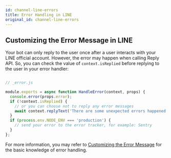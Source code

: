 ```yaml
---
id: channel-line-errors
title: Error Handling in LINE
original_id: channel-line-errors
---
```

## Customizing the Error Message in LINE

Your bot can only reply to the user once after a user interacts with your LINE official account. However, the error may happen when calling Reply API. So, you can check the value of `context.isReplied` before replying to the user in your error handler:

```js

// _error.js

module.exports = async function HandleError(context, props) {
  console.error(props.error);
  if (!context.isReplied) {
    // or you can choose not to reply any error messages
    await context.replyText('There are some unexpected errors happened. Please try again later, sorry for the inconvenience.');
  }
  if (process.env.NODE_ENV === 'production') {
    // send your error to the error tracker, for example: Sentry
  }
};

```

For more information, you may refer to [Customizing the Error Message](the-basics-errors.md) for the basic knowledge of error handling.
